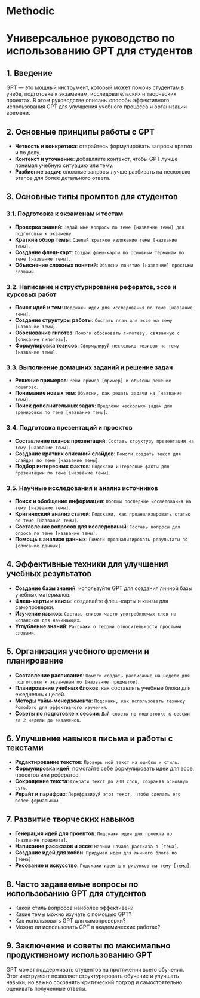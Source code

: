 # Methodic

# Универсальное руководство по использованию GPT для студентов

## 1. Введение
GPT — это мощный инструмент, который может помочь студентам в учебе, подготовке к экзаменам, исследовательских и творческих проектах. В этом руководстве описаны способы эффективного использования GPT для улучшения учебного процесса и организации времени.

## 2. Основные принципы работы с GPT

- **Четкость и конкретика**: старайтесь формулировать запросы кратко и по делу.
- **Контекст и уточнение**: добавляйте контекст, чтобы GPT лучше понимал учебную ситуацию или тему.
- **Разбиение задач**: сложные запросы лучше разбивать на несколько этапов для более детального ответа.

## 3. Основные типы промптов для студентов

### 3.1. Подготовка к экзаменам и тестам
- **Проверка знаний**: `Задай мне вопросы по теме [название темы] для подготовки к экзамену`.
- **Краткий обзор темы**: `Сделай краткое изложение темы [название темы]`.
- **Создание флеш-карт**: `Создай флеш-карты по основным терминам по теме [название темы]`.
- **Объяснение сложных понятий**: `Объясни понятие [название] простыми словами`.

### 3.2. Написание и структурирование рефератов, эссе и курсовых работ
- **Поиск идей и тем**: `Подскажи идеи для исследования по теме [название темы]`.
- **Создание структуры работы**: `Составь план для эссе на тему [название темы]`.
- **Обоснование гипотез**: `Помоги обосновать гипотезу, связанную с [описание гипотезы]`.
- **Формулировка тезисов**: `Сформулируй несколько тезисов на тему [название темы]`.

### 3.3. Выполнение домашних заданий и решение задач
- **Решение примеров**: `Реши пример [пример] и объясни решение пошагово`.
- **Понимание новых тем**: `Объясни, как решать задачи на [название темы]`.
- **Поиск дополнительных задач**: `Предложи несколько задач для тренировки по теме [название темы]`.

### 3.4. Подготовка презентаций и проектов
- **Составление планов презентаций**: `Составь структуру презентации на тему [название темы]`.
- **Создание кратких описаний слайдов**: `Помоги создать текст для слайдов по теме [название темы]`.
- **Подбор интересных фактов**: `Подскажи интересные факты для презентации по теме [название темы]`.

### 3.5. Научные исследования и анализ источников
- **Поиск и обобщение информации**: `Обобщи последние исследования на тему [название темы]`.
- **Критический анализ статей**: `Подскажи, как проанализировать статью по теме [название темы]`.
- **Составление вопросов для исследований**: `Составь вопросы для опроса по теме [название темы]`.
- **Помощь в анализе данных**: `Помоги проанализировать результаты по [описание данных]`.

## 4. Эффективные техники для улучшения учебных результатов

- **Создание базы знаний**: используйте GPT для создания личной базы учебных материалов.
- **Флеш-карты и квизы**: создавайте флеш-карты и квизы для самопроверки.
- **Изучение языков**: `Составь список часто употребляемых слов на испанском для начинающих`.
- **Углубление знаний**: `Расскажи о теории относительности простыми словами`.

## 5. Организация учебного времени и планирование

- **Составление расписания**: `Помоги создать расписание на неделю для подготовки к экзаменам по [название предметов]`.
- **Планирование учебных блоков**: как составлять учебные блоки для ежедневных целей.
- **Методы тайм-менеджмента**: `Подскажи, как использовать технику Pomodoro для эффективного изучения`.
- **Советы по подготовке к сессии**: `Дай советы по подготовке к сессии за 2 недели до экзаменов`.

## 6. Улучшение навыков письма и работы с текстами

- **Редактирование текстов**: `Проверь мой текст на ошибки и стиль`.
- **Формулировка идей**: помогайте себе формулировать идеи для эссе, проектов или рефератов.
- **Сокращение текста**: `Сократи текст до 200 слов, сохраняя основную суть`.
- **Рерайт и парафраз**: `Перефразируй этот текст, чтобы сделать его более формальным`.

## 7. Развитие творческих навыков

- **Генерация идей для проектов**: `Подскажи идеи для проекта по [название предмета]`.
- **Написание рассказов и эссе**: `Напиши начало рассказа о [тема]`.
- **Создание идей для хобби**: `Придумай идеи для личного блога по [тема]`.
- **Рисование и искусство**: `Подскажи идеи для рисунков на тему [тема]`.

## 8. Часто задаваемые вопросы по использованию GPT для студентов

- Какой стиль вопросов наиболее эффективен?
- Какие темы можно изучать с помощью GPT?
- Как использовать GPT для самопроверки?
- Можно ли использовать GPT в академических работах?

## 9. Заключение и советы по максимально продуктивному использованию GPT

GPT может поддерживать студентов на протяжении всего обучения. Этот инструмент позволяет структурировать обучение и улучшать навыки, но важно сохранять критический подход и самостоятельно оценивать полученные ответы.

